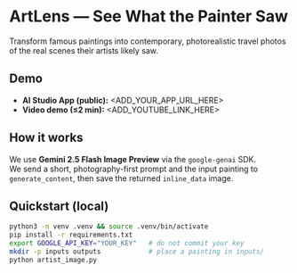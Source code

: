 # ArtLens — See What the Painter Saw

Transform famous paintings into contemporary, photorealistic travel photos of the real scenes their artists likely saw.

## Demo
- **AI Studio App (public):** <ADD_YOUR_APP_URL_HERE>
- **Video demo (≤2 min):** <ADD_YOUTUBE_LINK_HERE>

## How it works
We use **Gemini 2.5 Flash Image Preview** via the `google-genai` SDK.  
We send a short, photography-first prompt and the input painting to `generate_content`, then save the returned `inline_data` image.

## Quickstart (local)
```bash
python3 -m venv .venv && source .venv/bin/activate
pip install -r requirements.txt
export GOOGLE_API_KEY="YOUR_KEY"   # do not commit your key
mkdir -p inputs outputs            # place a painting in inputs/
python artist_image.py
